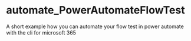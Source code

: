 # automate_PowerAutomateFlowTest
 A short example how you can automate your flow test in power automate with the cli for microsoft 365
